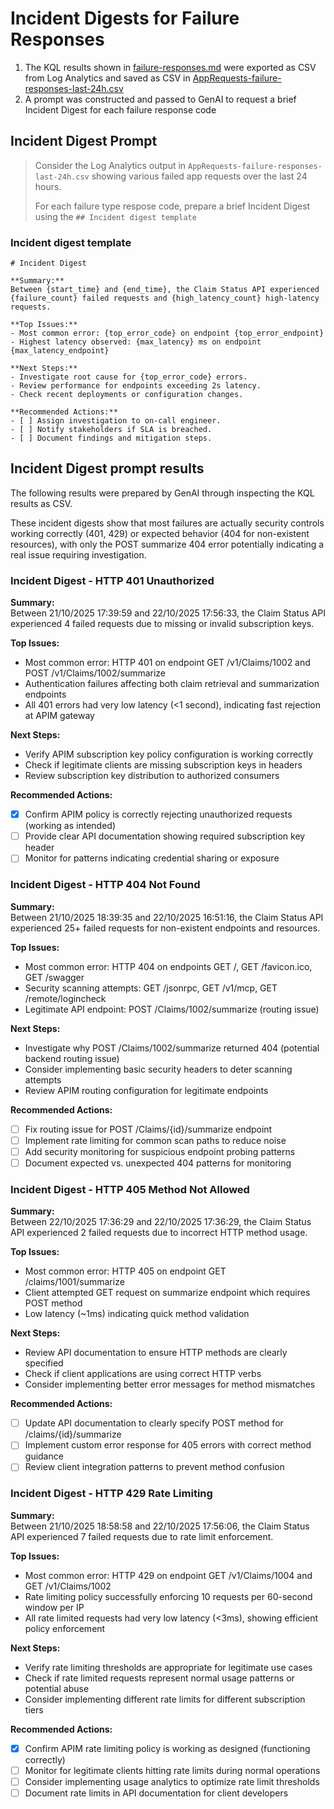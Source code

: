# Incident Digests for Failure Responses
1. The KQL results shown in [failure-responses.md](failure-responses.md) were exported as CSV from Log Analytics and saved as CSV in [AppRequests-failure-responses-last-24h.csv](AppRequests-failure-responses-last-24h.csv)
2. A prompt was constructed and passed to GenAI to request a brief Incident Digest for each failure response code

## Incident Digest Prompt
> Consider the Log Analytics output in `AppRequests-failure-responses-last-24h.csv` showing various failed app requests over the last 24 hours.
>
> For each failure type respose code, prepare a brief Incident Digest using the `## Incident digest template`

### Incident digest template
```
# Incident Digest

**Summary:**  
Between {start_time} and {end_time}, the Claim Status API experienced {failure_count} failed requests and {high_latency_count} high-latency requests.

**Top Issues:**
- Most common error: {top_error_code} on endpoint {top_error_endpoint}
- Highest latency observed: {max_latency} ms on endpoint {max_latency_endpoint}

**Next Steps:**
- Investigate root cause for {top_error_code} errors.
- Review performance for endpoints exceeding 2s latency.
- Check recent deployments or configuration changes.

**Recommended Actions:**
- [ ] Assign investigation to on-call engineer.
- [ ] Notify stakeholders if SLA is breached.
- [ ] Document findings and mitigation steps.
```

## Incident Digest prompt results
The following results were prepared by GenAI through inspecting the KQL results as CSV.

These incident digests show that most failures are actually security controls working correctly (401, 429) or expected behavior (404 for non-existent resources), with only the POST summarize 404 error potentially indicating a real issue requiring investigation.

### Incident Digest - HTTP 401 Unauthorized

**Summary:**  
Between 21/10/2025 17:39:59 and 22/10/2025 17:56:33, the Claim Status API experienced 4 failed requests due to missing or invalid subscription keys.

**Top Issues:**
- Most common error: HTTP 401 on endpoint GET /v1/Claims/1002 and POST /v1/Claims/1002/summarize
- Authentication failures affecting both claim retrieval and summarization endpoints
- All 401 errors had very low latency (<1 second), indicating fast rejection at APIM gateway

**Next Steps:**
- Verify APIM subscription key policy configuration is working correctly
- Check if legitimate clients are missing subscription keys in headers
- Review subscription key distribution to authorized consumers

**Recommended Actions:**
- [x] Confirm APIM policy is correctly rejecting unauthorized requests (working as intended)
- [ ] Provide clear API documentation showing required subscription key header
- [ ] Monitor for patterns indicating credential sharing or exposure

### Incident Digest - HTTP 404 Not Found

**Summary:**  
Between 21/10/2025 18:39:35 and 22/10/2025 16:51:16, the Claim Status API experienced 25+ failed requests for non-existent endpoints and resources.

**Top Issues:**
- Most common error: HTTP 404 on endpoints GET /, GET /favicon.ico, GET /swagger
- Security scanning attempts: GET /jsonrpc, GET /v1/mcp, GET /remote/logincheck
- Legitimate API endpoint: POST /Claims/1002/summarize (routing issue)

**Next Steps:**
- Investigate why POST /Claims/1002/summarize returned 404 (potential backend routing issue)
- Consider implementing basic security headers to deter scanning attempts
- Review APIM routing configuration for legitimate endpoints

**Recommended Actions:**
- [ ] Fix routing issue for POST /Claims/{id}/summarize endpoint
- [ ] Implement rate limiting for common scan paths to reduce noise
- [ ] Add security monitoring for suspicious endpoint probing patterns
- [ ] Document expected vs. unexpected 404 patterns for monitoring

### Incident Digest - HTTP 405 Method Not Allowed

**Summary:**  
Between 22/10/2025 17:36:29 and 22/10/2025 17:36:29, the Claim Status API experienced 2 failed requests due to incorrect HTTP method usage.

**Top Issues:**
- Most common error: HTTP 405 on endpoint GET /claims/1001/summarize
- Client attempted GET request on summarize endpoint which requires POST method
- Low latency (~1ms) indicating quick method validation

**Next Steps:**
- Review API documentation to ensure HTTP methods are clearly specified
- Check if client applications are using correct HTTP verbs
- Consider implementing better error messages for method mismatches

**Recommended Actions:**
- [ ] Update API documentation to clearly specify POST method for /claims/{id}/summarize
- [ ] Implement custom error response for 405 errors with correct method guidance
- [ ] Review client integration patterns to prevent method confusion

### Incident Digest - HTTP 429 Rate Limiting

**Summary:**  
Between 21/10/2025 18:58:58 and 22/10/2025 17:56:06, the Claim Status API experienced 7 failed requests due to rate limit enforcement.

**Top Issues:**
- Most common error: HTTP 429 on endpoint GET /v1/Claims/1004 and GET /v1/Claims/1002
- Rate limiting policy successfully enforcing 10 requests per 60-second window per IP
- All rate limited requests had very low latency (<3ms), showing efficient policy enforcement

**Next Steps:**
- Verify rate limiting thresholds are appropriate for legitimate use cases
- Check if rate limited requests represent normal usage patterns or potential abuse
- Consider implementing different rate limits for different subscription tiers

**Recommended Actions:**
- [x] Confirm APIM rate limiting policy is working as designed (functioning correctly)
- [ ] Monitor for legitimate clients hitting rate limits during normal operations
- [ ] Consider implementing usage analytics to optimize rate limit thresholds
- [ ] Document rate limits in API documentation for client developers